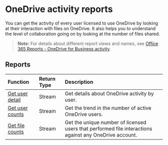 # OneDrive activity reports

You can get the activity of every user licensed to use OneDrive by looking at their interaction with files on OneDrive. It also helps you to understand the level of collaboration going on by looking at the number of files shared.

> **Note:** For details about different report views and names, see [Office 365 Reports - OneDrive for Business activity](https://support.office.com/client/OneDrive-for-Business-user-activity-8bbe4bf8-221b-46d6-99a5-2fb3c8ef9353).

## Reports

| Function                                 | Return Type | Description                              |
| :--------------------------------------- | :---------- | :--------------------------------------- |
| [Get user detail](../api/reportroot_onedriveactivityuserdetail.md) | Stream      | Get details about OneDrive activity by user. |
| [Get user counts](../api/reportroot_onedriveactivityusercounts.md) | Stream      | Get the trend in the number of active OneDrive users. |
| [Get file counts](../api/reportroot_onedriveactivityfilecounts.md) | Stream      | Get the unique number of licensed users that performed file interactions against any OneDrive account. |

